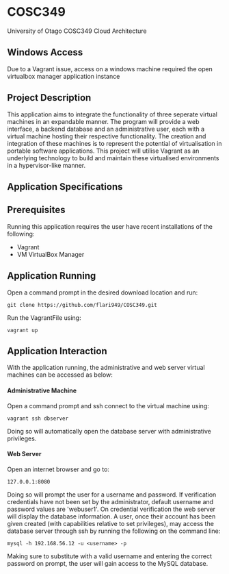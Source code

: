 # COSC349
University of Otago COSC349 Cloud Architecture

## Windows Access
Due to a Vagrant issue, access on a windows machine required the open virtualbox manager application instance

## Project Description
This application aims to integrate the functionality of three seperate virtual machines in an expandable manner.
The program will provide a web interface, a backend database and an administrative user, each with a virtual machine hosting their respective functionality. The creation and integration of these machines is to represent the potential of virtualisation in portable software applications. 
This project will utilise Vagrant as an underlying technology to build and maintain these virtualised environments in a hypervisor-like manner.

## Application Specifications

## Prerequisites
Running this application requires the user have recent installations of the following:
- Vagrant
- VM VirtualBox Manager

## Application Running
Open a command prompt in the desired download location and run:

```git clone https://github.com/flari949/COSC349.git```

Run the VagrantFile using:

```vagrant up```

## Application Interaction
With the application running, the administrative and web server virtual machines can be accessed as below:
#### Administrative Machine
Open a command prompt and ssh connect to the virtual machine using:

```vagrant ssh dbserver```

Doing so will automatically open the database server with administrative privileges.
#### Web Server
Open an internet browser and go to:

```127.0.0.1:8080```

Doing so will prompt the user for a username and password. If verification credentials have not been set by the administrator, default username and password values are 'webuser1'. On credential verification the web server will display the database information. A user, once their account has been given created (with capabilities relative to set privileges), may access the database server through ssh by running the following on the command line:

```mysql -h 192.168.56.12 -u <username> -p```

Making sure to substitute <username> with a valid username and entering the correct password on prompt, the user will gain access to the MySQL database. 
